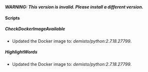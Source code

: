 ***WARNING: This version is invalid. Please install a different version.***


#### Scripts
##### CheckDockerImageAvailable
- Updated the Docker image to: *demisto/python:2.7.18.27799*.
##### HighlightWords
- Updated the Docker image to: *demisto/python:2.7.18.27799*.
